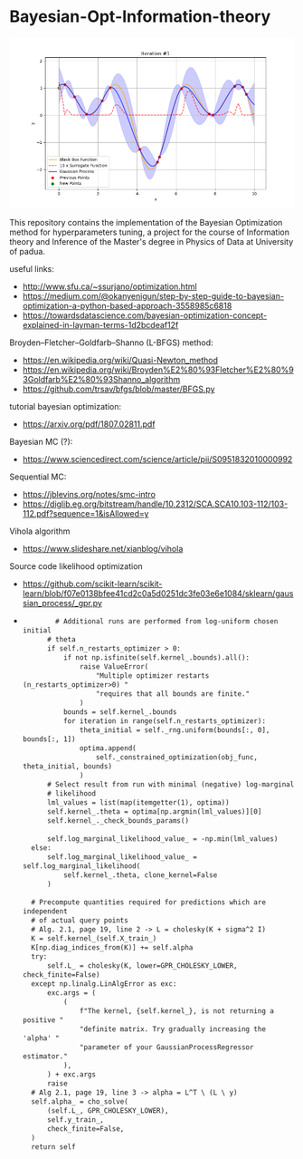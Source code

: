 # Bayesian-Opt-Information-theory

![Example GIF](https://github.com/Sara-Munafo/Bayesian-Opt-Information-theory/blob/main/simple_optimization_ei.gif)

This repository contains the implementation of the Bayesian Optimization method for hyperparameters tuning, a project for the course of Information theory and Inference of the Master's degree in Physics of Data at University of padua.


useful links:

- http://www.sfu.ca/~ssurjano/optimization.html
- https://medium.com/@okanyenigun/step-by-step-guide-to-bayesian-optimization-a-python-based-approach-3558985c6818
- https://towardsdatascience.com/bayesian-optimization-concept-explained-in-layman-terms-1d2bcdeaf12f

Broyden–Fletcher–Goldfarb–Shanno (L-BFGS) method: 
- https://en.wikipedia.org/wiki/Quasi-Newton_method
- https://en.wikipedia.org/wiki/Broyden%E2%80%93Fletcher%E2%80%93Goldfarb%E2%80%93Shanno_algorithm
- https://github.com/trsav/bfgs/blob/master/BFGS.py

tutorial bayesian optimization:

- https://arxiv.org/pdf/1807.02811.pdf


Bayesian MC (?):

- https://www.sciencedirect.com/science/article/pii/S0951832010000992


Sequential MC:
- https://jblevins.org/notes/smc-intro
- https://diglib.eg.org/bitstream/handle/10.2312/SCA.SCA10.103-112/103-112.pdf?sequence=1&isAllowed=y

Vihola algorithm
- https://www.slideshare.net/xianblog/vihola
  
Source code likelihood optimization 
- https://github.com/scikit-learn/scikit-learn/blob/f07e0138bfee41cd2c0a5d0251dc3fe03e6e1084/sklearn/gaussian_process/_gpr.py
-             # Additional runs are performed from log-uniform chosen initial
            # theta
            if self.n_restarts_optimizer > 0:
                if not np.isfinite(self.kernel_.bounds).all():
                    raise ValueError(
                        "Multiple optimizer restarts (n_restarts_optimizer>0) "
                        "requires that all bounds are finite."
                    )
                bounds = self.kernel_.bounds
                for iteration in range(self.n_restarts_optimizer):
                    theta_initial = self._rng.uniform(bounds[:, 0], bounds[:, 1])
                    optima.append(
                        self._constrained_optimization(obj_func, theta_initial, bounds)
                    )
            # Select result from run with minimal (negative) log-marginal
            # likelihood
            lml_values = list(map(itemgetter(1), optima))
            self.kernel_.theta = optima[np.argmin(lml_values)][0]
            self.kernel_._check_bounds_params()

            self.log_marginal_likelihood_value_ = -np.min(lml_values)
        else:
            self.log_marginal_likelihood_value_ = self.log_marginal_likelihood(
                self.kernel_.theta, clone_kernel=False
            )

        # Precompute quantities required for predictions which are independent
        # of actual query points
        # Alg. 2.1, page 19, line 2 -> L = cholesky(K + sigma^2 I)
        K = self.kernel_(self.X_train_)
        K[np.diag_indices_from(K)] += self.alpha
        try:
            self.L_ = cholesky(K, lower=GPR_CHOLESKY_LOWER, check_finite=False)
        except np.linalg.LinAlgError as exc:
            exc.args = (
                (
                    f"The kernel, {self.kernel_}, is not returning a positive "
                    "definite matrix. Try gradually increasing the 'alpha' "
                    "parameter of your GaussianProcessRegressor estimator."
                ),
            ) + exc.args
            raise
        # Alg 2.1, page 19, line 3 -> alpha = L^T \ (L \ y)
        self.alpha_ = cho_solve(
            (self.L_, GPR_CHOLESKY_LOWER),
            self.y_train_,
            check_finite=False,
        )
        return self
